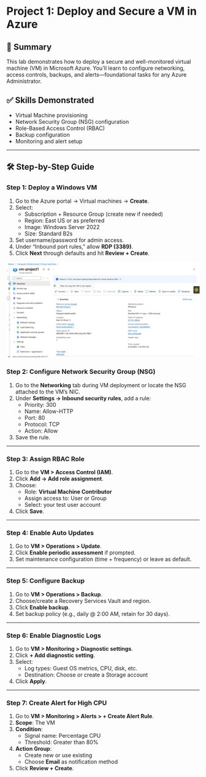 # Project 1: Deploy and Secure a VM in Azure

## 🧠 Summary
This lab demonstrates how to deploy a secure and well-monitored virtual machine (VM) in Microsoft Azure. You'll learn to configure networking, access controls, backups, and alerts—foundational tasks for any Azure Administrator.

## ✅ Skills Demonstrated
- Virtual Machine provisioning
- Network Security Group (NSG) configuration
- Role-Based Access Control (RBAC)
- Backup configuration
- Monitoring and alert setup

---

## 🛠️ Step-by-Step Guide

### Step 1: Deploy a Windows VM
1. Go to the Azure portal → Virtual machines → **Create**.
2. Select:
   - Subscription + Resource Group (create new if needed)
   - Region: East US or as preferred
   - Image: Windows Server 2022
   - Size: Standard B2s
3. Set username/password for admin access.
4. Under “Inbound port rules,” allow **RDP (3389)**.
5. Click **Next** through defaults and hit **Review + Create**.
 
![Image alt](https://github.com/vasiliykop/Az-Administration/blob/6c794b8a4b907076b642f85de2bf83f731662de6/VM%20Deployment.png)

### Step 2: Configure Network Security Group (NSG)
1. Go to the **Networking** tab during VM deployment or locate the NSG attached to the VM’s NIC.
2. Under **Settings → Inbound security rules**, add a rule:
   - Priority: 300
   - Name: Allow-HTTP
   - Port: 80
   - Protocol: TCP
   - Action: Allow
3. Save the rule.

---

### Step 3: Assign RBAC Role
1. Go to the **VM > Access Control (IAM)**.
2. Click **Add → Add role assignment**.
3. Choose:
   - Role: **Virtual Machine Contributor**
   - Assign access to: User or Group
   - Select: your test user account
4. Click **Save**.

---

### Step 4: Enable Auto Updates
1. Go to **VM > Operations > Update**.
2. Click **Enable periodic assessment** if prompted.
3. Set maintenance configuration (time + frequency) or leave as default.

---

### Step 5: Configure Backup
1. Go to **VM > Operations > Backup**.
2. Choose/create a Recovery Services Vault and region.
3. Click **Enable backup**.
4. Set backup policy (e.g., daily @ 2:00 AM, retain for 30 days).

---

### Step 6: Enable Diagnostic Logs
1. Go to **VM > Monitoring > Diagnostic settings**.
2. Click **+ Add diagnostic setting**.
3. Select:
   - Log types: Guest OS metrics, CPU, disk, etc.
   - Destination: Choose or create a Storage account
4. Click **Apply**.

---

### Step 7: Create Alert for High CPU
1. Go to **VM > Monitoring > Alerts > + Create Alert Rule**.
2. **Scope**: The VM
3. **Condition**:
   - Signal name: Percentage CPU
   - Threshold: Greater than 80%
4. **Action Group**:
   - Create new or use existing
   - Choose **Email** as notification method
5. Click **Review + Create**.




